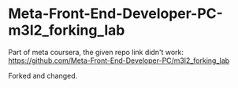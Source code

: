 # Meta-Front-End-Developer-PC-m3l2_forking_lab

Part of meta coursera, the given repo link didn't work: https://github.com/Meta-Front-End-Developer-PC/m3l2_forking_lab

Forked and changed.

